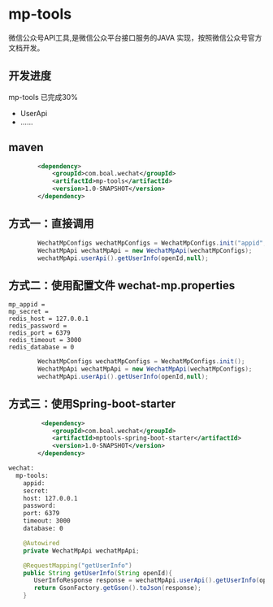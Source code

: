 # mp-tools
微信公众号API工具,是微信公众平台接口服务的JAVA 实现，按照微信公众号官方文档开发。


## 开发进度
mp-tools  已完成30%

* UserApi 
* ......

## maven

```xml
        <dependency>
            <groupId>com.boal.wechat</groupId>
            <artifactId>mp-tools</artifactId>
            <version>1.0-SNAPSHOT</version>
        </dependency>
```
## 方式一：直接调用
```java
        WechatMpConfigs wechatMpConfigs = WechatMpConfigs.init("appid","secret","127.0.0.1",6379,3000,null,0);
        WechatMpApi wechatMpApi = new WechatMpApi(wechatMpConfigs);
        wechatMpApi.userApi().getUserInfo(openId,null);
```
## 方式二：使用配置文件 wechat-mp.properties
```
mp_appid =
mp_secret = 
redis_host = 127.0.0.1
redis_password =
redis_port = 6379
redis_timeout = 3000
redis_database = 0
```
```java
        WechatMpConfigs wechatMpConfigs = WechatMpConfigs.init();
        WechatMpApi wechatMpApi = new WechatMpApi(wechatMpConfigs);
        wechatMpApi.userApi().getUserInfo(openId,null);
```
## 方式三：使用Spring-boot-starter
```xml
         <dependency>
            <groupId>com.boal.wechat</groupId>
            <artifactId>mptools-spring-boot-starter</artifactId>
            <version>1.0-SNAPSHOT</version>
        </dependency>
```
```xml
wechat:
  mp-tools:
    appid:
    secret:
    host: 127.0.0.1
    password:
    port: 6379
    timeout: 3000
    database: 0
```
```java
    @Autowired
    private WechatMpApi wechatMpApi;

    @RequestMapping("getUserInfo")
    public String getUserInfo(String openId){
       UserInfoResponse response = wechatMpApi.userApi().getUserInfo(openId,null);
       return GsonFactory.getGson().toJson(response);
    }
```
